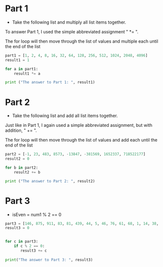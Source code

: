 # Part 1

- Take the following list and multiply all list items together.

To answer Part 1, I used the simple abbreviated assignment " *= ".

The for loop will then move through the list of values and multiple each until the end of the list

>
```python
part1 = [1, 2, 4, 8, 16, 32, 64, 128, 256, 512, 1024, 2048, 4096]
result1 = 1

for a in part1:
    result1 *= a

print ("The answer to Part 1: ", result1)
```
# Part 2

- Take the following list and add all list items together.

Just like in Part 1, I again used a simple abbreviated assignment, but with addition, " += ".

The for loop will then move through the list of values and add each until the end of the list


```python
part2 = [-1, 23, 483, 8573, -13847, -381569, 1652337, 718522177]
result2 = 0

for b in part2:
    result2 += b

print ("The answer to Part 2: ", result2)
```
# Part 3                                                                                                        

- isEven = num1 % 2 == 0                                                                                        

>
```python
part3 = [146, 875, 911, 83, 81, 439, 44, 5, 46, 76, 61, 68, 1, 14, 38, 26, 21]                                  
result3 = 0
                                                                                                                

for c in part3:                                                                                                 
    if c % 2 == 0:
       result3 += c                                                                                             
                                                                                                                
print("The answer to Part 3: ", result3)
```